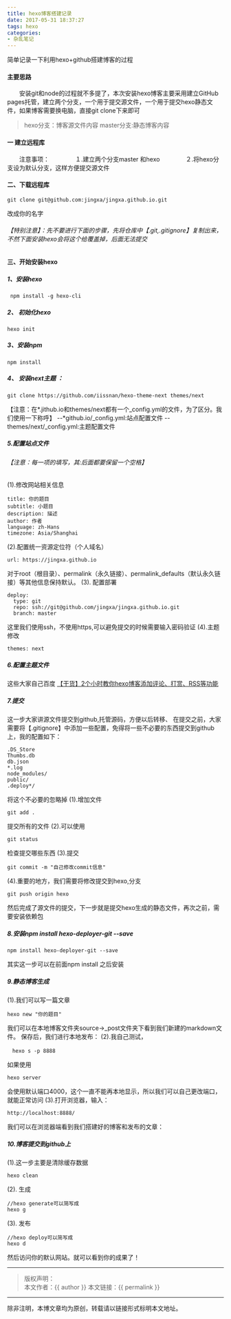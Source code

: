 ```yaml
---
title: hexo博客搭建记录
date: 2017-05-31 18:37:27
tags: hexo
categories: 
- 杂乱笔记
---
```

简单记录一下利用hexo+github搭建博客的过程
#### 主要思路
　　安装git和node的过程就不多提了，本次安装hexo博客主要采用建立GitHub pages托管，建立两个分支，一个用于提交源文件，一个用于提交hexo静态文件，如果博客需要换电脑，直接git clone下来即可
>hexo分支：博客源文件内容
>master分支:静态博客内容

#### 一 建立远程库
　　注意事项：
　　　　１.建立两个分支master 和hexo
　　　　２.将hexo分支设为默认分支，这样方便提交源文件
#### 二、下载远程库
```
git clone git@github.com:jingxa/jingxa.github.io.git
```
改成你的名字
###### 【特别注意】：先不要进行下面的步骤，先将仓库中【.git,.gitignore】复制出来，不然下面安装hexo会将这个给覆盖掉，后面无法提交
#### 三、开始安装hexo
##### 1、安装hexo
```
 npm install -g hexo-cli
```
##### 2、 初始化hexo
```
hexo init
```
##### 3、安装npm
 ```
 npm install
 ```
##### 4、 安装next主题 ：
```
git clone https://github.com/iissnan/hexo-theme-next themes/next
```
【注意：在*.jithub.io和themes/next都有一个_config.yml的文件，为了区分。我们使用一下称呼】
--*github.io/_config.yml:站点配置文件
--themes/next/_config.yml:主题配置文件
##### 5.配置站点文件
###### 【注意：每一项的填写，其:后面都要保留一个空格】
(1).修改网站相关信息
```
title: 你的题目
subtitle: 小题目
description: 描述
author: 作者
language: zh-Hans
timezone: Asia/Shanghai
```
(2).配置统一资源定位符（个人域名）
```
url: https://jingxa.github.io
```
对于root（根目录）、permalink（永久链接）、permalink_defaults（默认永久链接）等其他信息保持默认。
(3). 配置部署
```
deploy:
  type: git
  repo: ssh://git@github.com/jingxa/jingxa.github.io.git
  branch: master
```
这里我们使用ssh，不使用https,可以避免提交的时候需要输入密码验证
(4).主题修改
```
themes: next
```
##### 6.配置主题文件
这些大家自己百度
[【干货】2个小时教你hexo博客添加评论、打赏、RSS等功能](http://www.jianshu.com/p/5973c05d7100)
##### 7.提交
这一步大家讲源文件提交到github,托管源码，方便以后转移、
在提交之前，大家需要将【.gitignore】中添加一些配置，免得将一些不必要的东西提交到github上，我的配置如下：
```
.DS_Store
Thumbs.db
db.json
*.log
node_modules/
public/
.deploy*/
```
将这个不必要的忽略掉
(1).增加文件 
```
git add .
```
提交所有的文件
(2).可以使用 
```
git status
```
检查提交哪些东西
(3).提交 
```
git commit -m "自己修改commit信息"
```
(4).重要的地方，我们需要将修改提交到hexo,分支
```
git push origin hexo
```
然后完成了源文件的提交，下一步就是提交hexo生成的静态文件，再次之前，需要安装依赖包
##### 8.安装npm install hexo-deployer-git --save
```
npm install hexo-deployer-git --save
```
其实这一步可以在前面npm install 之后安装
##### 9.静态博客生成
(1).我们可以写一篇文章
```
hexo new "你的题目"
```
我们可以在本地博客文件夹source->_post文件夹下看到我们新建的markdown文件。
保存后，我们进行本地发布：
(2).我自己测试，
```
　hexo s -p 8888
```
如果使用 
```
hexo server
```
 会使用默认端口4000，这个一直不能再本地显示，所以我们可以自己更改端口，就能正常访问
(3).打开浏览器，输入：
```
http://localhost:8888/
```
我们可以在浏览器端看到我们搭建好的博客和发布的文章：
##### 10.博客提交到github上
(1).这一步主要是清除缓存数据
```
hexo clean
```
(2). 生成
```
//hexo generate可以简写成
hexo g
```
(3). 发布
```
//hexo deploy可以简写成 
hexo d
```
然后访问你的默认网站。就可以看到你的成果了！

---
>版权声明：<br>
>本文作者：{{ author }}
>本文链接：{{ permalink }}
<hr>
除非注明，本博文章均为原创，转载请以链接形式标明本文地址。<br>